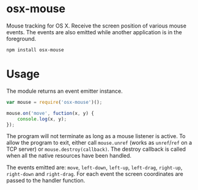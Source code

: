# osx-mouse

Mouse tracking for OS X. Receive the screen position of various mouse events. The events are also emitted while another application is in the foreground.

	npm install osx-mouse

# Usage

The module returns an event emitter instance.

```javascript
var mouse = require('osx-mouse')();

mouse.on('move', fuction(x, y) {
	console.log(x, y);
});
```

The program will not terminate as long as a mouse listener is active. To allow the program to exit, either call `mouse.unref` (works as `unref`/`ref` on a TCP server) or `mouse.destroy(callback)`. The destroy callback is called when all the native resources have been handled.

The events emitted are: `move`, `left-down`, `left-up`, `left-drag`, `right-up`, `right-down` and `right-drag`. For each event the screen coordinates are passed to the handler function.
